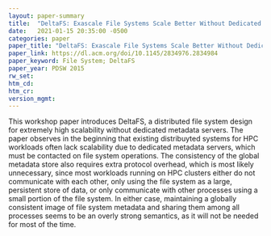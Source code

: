 ```yaml
---
layout: paper-summary
title:  "DeltaFS: Exascale File Systems Scale Better Without Dedicated Servers"
date:   2021-01-15 20:35:00 -0500
categories: paper
paper_title: "DeltaFS: Exascale File Systems Scale Better Without Dedicated Servers"
paper_link: https://dl.acm.org/doi/10.1145/2834976.2834984
paper_keyword: File System; DeltaFS
paper_year: PDSW 2015
rw_set:
htm_cd:
htm_cr:
version_mgmt:
---
```


This workshop paper introduces DeltaFS, a distributed file system design for extremely high scalability without
dedicated metadata servers. The paper observes in the beginning that existing distribuyted systems for HPC workloads
often lack scalability due to dedicated metadata servers, which must be contacted on file system operations. The
consistency of the global metadata store also requires extra protocol overhead, which is most likely unnecessary,
since most workloads running on HPC clusters either do not communicate with each other, only using the file system
as a large, persistent store of data, or only communicate with other processes using a small portion of the file system.
In either case, maintaining a globally consistent image of file system metadata and sharing them among all processes
seems to be an overly strong semantics, as it will not be needed for most of the time.
